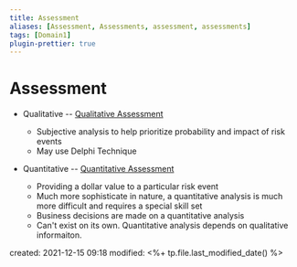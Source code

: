```yaml
---
title: Assessment
aliases: [Assessment, Assessments, assessment, assessments]
tags: [Domain1]
plugin-prettier: true
---
```


# Assessment

- Qualitative -- [Qualitative Assessment](Qualitative%20Assessment)
	- Subjective analysis to help prioritize probability and impact of risk events
	- May use Delphi Technique

- Quantitative -- [Quantitative Assessment](Quantitative%20Assessment)
	- Providing a dollar value to a particular risk event
	- Much more sophisticate in nature, a quantitative analysis is much more difficult and requires a special skill set
	- Business decisions are made on a quantitative analysis
	- Can't exist on its own. Quantitative analysis depends on qualitative informaiton.

created: 2021-12-15 09:18
modified: <%+ tp.file.last_modified_date() %>
